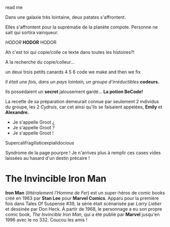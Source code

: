 read me

Dans une galaxie très lointaine, deux patates s'affrontent.

Elles s'affrontent pour la suprématie de la planète compote. Personne ne sait qui sortira vainqueur.


*HODOR* **HODOR** HODOR

Ah c'est toi qui copie/colle ce texte dans toutes les histoires?!

A la recherche du copie/colleur...

un deux trois petits canards
4 5 6 code we make and then we fix

*Il était une fois, dans un pays lointain, un groupe d'irréductibles* **__codeurs.__**

Ils possédaient un **secret** jalousement gardé... **__La potion BeCode!__**

La recette de sa préparation demeurait connue par seulement 2 individus du groupe, les 2 *Cydruis*, car cet ainsi qu'ils se faisaient appelées, **Emily** et **Alexandre.**


* Je s'appelle Groot ¿
* Je s'appelle Groot ?
* Je s'appelle Groot !

Supercalifragilisticexpialidocious

Syndrome de la page pourpre ! Je n'arrives plus à remplir ces cases vides laissées au hasard d'un destin précaire !

The Invincible Iron Man
=======================


**Iron Man** (*littéralement l'Homme de Fer*) est un super-héros de comic books créé en 1963 par **Stan Lee** pour **Marvel Comics**. Apparu pour la première fois dans Tales Of Suspense #39, la série était scénarisée par *Larry Lieber* et dessinée par Don Heck. À partir de 1968, le personnage a eu son propre comic book, *The Invincible Iron Man*, qui a été publié par **Marvel** jusqu'en 1996 avec le no 332.
Coucou les amis !
